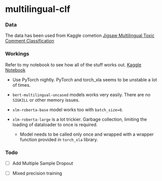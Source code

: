 # multilingual-clf

### Data
The data has been used from Kaggle cometion [Jigsaw Multilingual Toxic Comment Classification](https://www.kaggle.com/c/jigsaw-multilingual-toxic-comment-classification/overview)

### Workings

Refer to my notebook to see how all of the stuff works out. [Kaggle Notebook](https://www.kaggle.com/xanthate/xlm-roberta-large-pytorch-xla-tpu)

* Use PyTorch nightly. PyTorch and torch_xla seems to be unstable a lot of times. 

* ```bert-multilingual-uncased``` models works very easily. There are no ```SIGKILL``` or other memory issues. 

* ```xlm-roberta-base``` model works too with ```batch_size=8```.

* ```xlm-roberta-large``` is a lot trickier. Garbage collection, limiting the loading of dataloader to once is required.

    * Model needs to be called only once and wrapped with a wrapper function provided in ```torch_xla``` library.
    

### Todo

- [ ] Add Multiple Sample Dropout
- [ ] Mixed precision training

